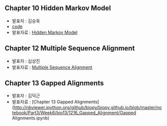 ## Chapter 10 Hidden Markov Model
- 발표자 : 김승욱
- [code](https://docs.google.com/file/d/0B9e89I-4MR7jYzQ5STVtTU04RVE/edit)
- 발표자료 : [Hidden Markov Model](https://docs.google.com/file/d/0B9e89I-4MR7jREYwSl9ndXVZVkk/edit)

## Chapter 12 Multiple Sequence Alignment
- 발표자 : 심상진
- 발표자료 : [Multiple Sequence Alignment](https://docs.google.com/file/d/0B9e89I-4MR7jb2FtUG5GaDdsR1U/edit)

## Chapter 13 Gapped Alignments
- 발표자 : 김덕근
- 발표자료 :   [Chapter 13 Gapped Alignments](http://nbviewer.ipython.org/github/biopy/biopy.github.io/blob/master/notebook/Part3/Week6/bio13/1216_Gapped_Alignment/Gapped Alignments.ipynb)